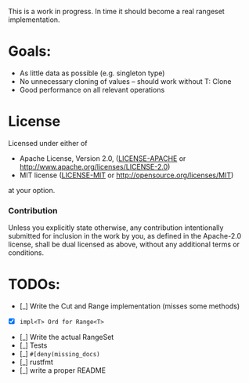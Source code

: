 This is a work in progress. In time it should become a real rangeset 
implementation.

# Goals:

* As little data as possible (e.g. singleton type)
* No unnecessary cloning of values – should work without T: Clone
* Good performance on all relevant operations

# License

Licensed under either of

 * Apache License, Version 2.0, ([LICENSE-APACHE](LICENSE-APACHE) or http://www.apache.org/licenses/LICENSE-2.0)
 * MIT license ([LICENSE-MIT](LICENSE-MIT) or http://opensource.org/licenses/MIT)

at your option.

### Contribution

Unless you explicitly state otherwise, any contribution intentionally submitted 
for inclusion in the work by you, as defined in the Apache-2.0 license, shall 
be dual licensed as above, without any additional terms or conditions.

# TODOs:

* [_] Write the Cut and Range implementation (misses some methods)
* [X] `impl<T> Ord for Range<T>`
* [_] Write the actual RangeSet
* [_] Tests
* [_] `#[deny(missing_docs)`
* [_] rustfmt
* [_] write a proper README
